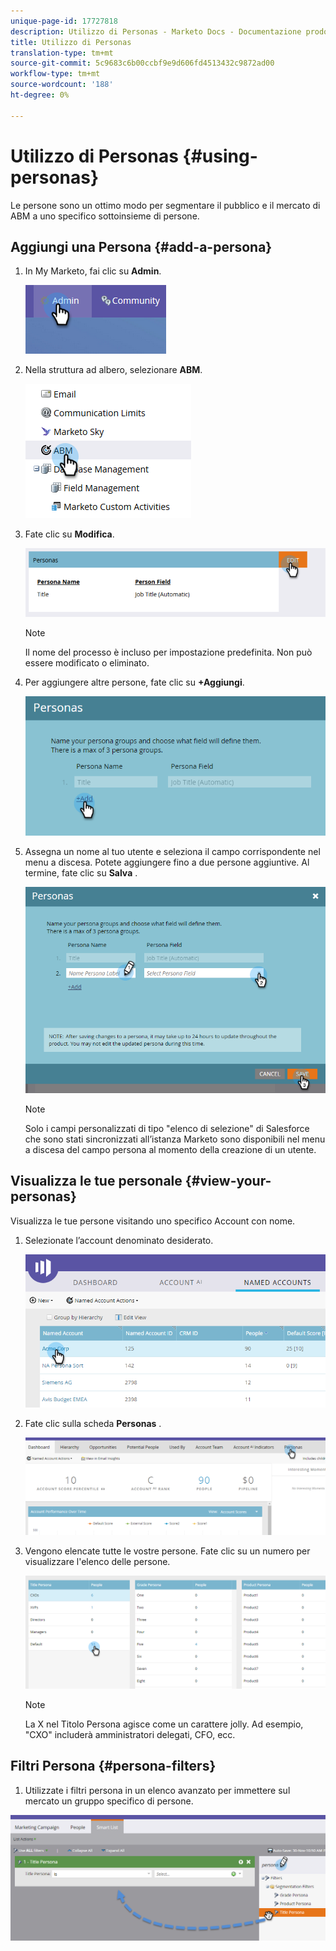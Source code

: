 ```yaml
---
unique-page-id: 17727818
description: Utilizzo di Personas - Marketo Docs - Documentazione prodotto
title: Utilizzo di Personas
translation-type: tm+mt
source-git-commit: 5c9683c6b00ccbf9e9d606fd4513432c9872ad00
workflow-type: tm+mt
source-wordcount: '188'
ht-degree: 0%

---
```



# Utilizzo di Personas {#using-personas}

Le persone sono un ottimo modo per segmentare il pubblico e il mercato di ABM a uno specifico sottoinsieme di persone.

## Aggiungi una Persona {#add-a-persona}

1. In My Marketo, fai clic su **Admin**.

   ![](assets/one.png)

1. Nella struttura ad albero, selezionare **ABM**.

   ![](assets/two.png)

1. Fate clic su **Modifica**.

   ![](assets/three.png)

   >[!NOTE]
   >
   >Il nome del processo è incluso per impostazione predefinita. Non può essere modificato o eliminato.

1. Per aggiungere altre persone, fate clic su **+Aggiungi**.

   ![](assets/four.png)

1. Assegna un nome al tuo utente e seleziona il campo corrispondente nel menu a discesa. Potete aggiungere fino a due persone aggiuntive. Al termine, fate clic su **Salva** .

   ![](assets/five.png)

   >[!NOTE]
   >
   >Solo i campi personalizzati di tipo &quot;elenco di selezione&quot; di Salesforce che sono stati sincronizzati all’istanza Marketo sono disponibili nel menu a discesa del campo persona al momento della creazione di un utente.

## Visualizza le tue personale {#view-your-personas}

Visualizza le tue persone visitando uno specifico Account con nome.

1. Selezionate l’account denominato desiderato.

   ![](assets/one-a.png)

1. Fate clic sulla scheda **Personas** .

   ![](assets/two-a.png)

1. Vengono elencate tutte le vostre persone. Fate clic su un numero per visualizzare l&#39;elenco delle persone.

   ![](assets/three-a.png)

   >[!NOTE]
   >
   >La X nel Titolo Persona agisce come un carattere jolly. Ad esempio, &quot;CXO&quot; includerà amministratori delegati, CFO, ecc.

## Filtri Persona {#persona-filters}

1. Utilizzate i filtri persona in un elenco avanzato per immettere sul mercato un gruppo specifico di persone.

![](assets/one-b.png)

